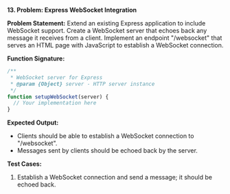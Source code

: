 **13. Problem: Express WebSocket Integration**

**Problem Statement:**
Extend an existing Express application to include WebSocket support. Create a WebSocket server that echoes back any message it receives from a client. Implement an endpoint "/websocket" that serves an HTML page with JavaScript to establish a WebSocket connection.

**Function Signature:**
```javascript
/**
 * WebSocket server for Express
 * @param {Object} server - HTTP server instance
 */
function setupWebSocket(server) {
  // Your implementation here
}
```

**Expected Output:**
- Clients should be able to establish a WebSocket connection to "/websocket".
- Messages sent by clients should be echoed back by the server.

**Test Cases:**
1. Establish a WebSocket connection and send a message; it should be echoed back.
